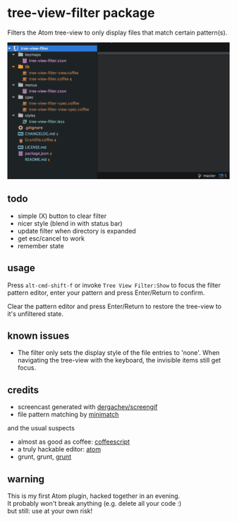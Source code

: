 # tree-view-filter package

Filters the Atom tree-view to only display files that match certain pattern(s).

![screencast](https://raw.githubusercontent.com/monsterkodi/tree-view-filter/master/screencast.gif)

## todo

* simple (X) button to clear filter
* nicer style (blend in with status bar)
* update filter when directory is expanded
* get esc/cancel to work
* remember state

## usage

Press `alt-cmd-shift-f` or invoke `Tree View Filter:Show` to focus the filter pattern editor, 
enter your pattern and press Enter/Return to confirm.

Clear the pattern editor and press Enter/Return to restore the tree-view to it's unfiltered state.

## known issues

* The filter only sets the display style of the file entries to 'none'. 
When navigating the tree-view with the keyboard, the invisible items still get focus.

## credits

* screencast generated with [dergachev/screengif](https://github.com/dergachev/screengif)
* file pattern matching by [minimatch](https://www.npmjs.com/package/minimatch)

and the usual suspects

* almost as good as coffee: [coffeescript](http://coffeescript.org/)
* a truly hackable editor: [atom](https://atom.io/)
* grunt, grunt, [grunt](http://gruntjs.com/)

## warning

This is my first Atom plugin, hacked together in an evening.  
It probably won't break anything (e.g. delete all your code :)  
but still: use at your own risk!
